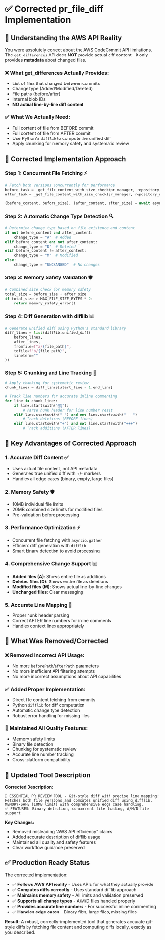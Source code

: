# ✅ Corrected pr_file_diff Implementation

## 🎯 **Understanding the AWS API Reality**

You were absolutely correct about the AWS CodeCommit API limitations. The `get_differences` API does **NOT** provide actual diff content - it only provides **metadata** about changed files.

### ❌ **What get_differences Actually Provides:**
- List of files that changed between commits
- Change type (Added/Modified/Deleted) 
- File paths (before/after)
- Internal blob IDs
- **NO actual line-by-line diff content**

### ✅ **What We Actually Need:**
- Full content of file from BEFORE commit
- Full content of file from AFTER commit  
- Use Python's `difflib` to compute the unified diff
- Apply chunking for memory safety and systematic review

## 🔧 **Corrected Implementation Approach**

### **Step 1: Concurrent File Fetching** ⚡
```python
# Fetch both versions concurrently for performance
before_task = _get_file_content_with_size_check(pr_manager, repository_name, before_commit_id, file_path, MAX_FILE_SIZE_BYTES)
after_task = _get_file_content_with_size_check(pr_manager, repository_name, after_commit_id, file_path, MAX_FILE_SIZE_BYTES)

(before_content, before_size), (after_content, after_size) = await asyncio.gather(before_task, after_task)
```

### **Step 2: Automatic Change Type Detection** 🔍
```python
# Determine change type based on file existence and content
if not before_content and after_content:
    change_type = "A"  # Added
elif before_content and not after_content:
    change_type = "D"  # Deleted  
elif before_content != after_content:
    change_type = "M"  # Modified
else:
    change_type = "UNCHANGED"  # No changes
```

### **Step 3: Memory Safety Validation** 🛡️
```python
# Combined size check for memory safety
total_size = before_size + after_size
if total_size > MAX_FILE_SIZE_BYTES * 2:
    return memory_safety_error()
```

### **Step 4: Diff Generation with difflib** 📊
```python
# Generate unified diff using Python's standard library
diff_lines = list(difflib.unified_diff(
    before_lines,
    after_lines,
    fromfile=f"a/{file_path}",
    tofile=f"b/{file_path}",
    lineterm=""
))
```

### **Step 5: Chunking and Line Tracking** 🎯
```python
# Apply chunking for systematic review
chunk_lines = diff_lines[start_line - 1:end_line]

# Track line numbers for accurate inline commenting
for line in chunk_lines:
    if line.startswith("@@"):
        # Parse hunk header for line number reset
    elif line.startswith("-") and not line.startswith("---"):
        # Track deletions (BEFORE lines)
    elif line.startswith("+") and not line.startswith("+++"):
        # Track additions (AFTER lines)
```

## 🚀 **Key Advantages of Corrected Approach**

### 1. **Accurate Diff Content** ✅
- Uses actual file content, not API metadata
- Generates true unified diff with +/- markers
- Handles all edge cases (binary, empty, large files)

### 2. **Memory Safety** 🛡️
- 10MB individual file limits
- 20MB combined size limits for modified files
- Pre-validation before processing

### 3. **Performance Optimization** ⚡
- Concurrent file fetching with `asyncio.gather`
- Efficient diff generation with `difflib`
- Smart binary detection to avoid processing

### 4. **Comprehensive Change Support** 📊
- **Added files (A)**: Shows entire file as additions
- **Deleted files (D)**: Shows entire file as deletions  
- **Modified files (M)**: Shows actual line-by-line changes
- **Unchanged files**: Clear messaging

### 5. **Accurate Line Mapping** 🎯
- Proper hunk header parsing
- Correct AFTER line numbers for inline comments
- Handles context lines appropriately

## 🔄 **What Was Removed/Corrected**

### ❌ **Removed Incorrect API Usage:**
- No more `beforePath`/`afterPath` parameters
- No more inefficient API filtering attempts
- No more incorrect assumptions about API capabilities

### ✅ **Added Proper Implementation:**
- Direct file content fetching from commits
- Python `difflib` for diff computation
- Automatic change type detection
- Robust error handling for missing files

### 🎯 **Maintained All Quality Features:**
- Memory safety limits
- Binary file detection
- Chunking for systematic review
- Accurate line number tracking
- Cross-platform compatibility

## 📝 **Updated Tool Description**

**Corrected Description:**
```
🎯 ESSENTIAL PR REVIEW TOOL - Git-style diff with precise line mapping!
Fetches both file versions and computes unified diff using difflib.
MEMORY-SAFE (10MB limit) with comprehensive edge case handling.
✅ FEATURES: Binary detection, concurrent file loading, A/M/D file support
```

**Key Changes:**
- Removed misleading "AWS API efficiency" claims
- Added accurate description of difflib usage
- Maintained all quality and safety features
- Clear workflow guidance preserved

## ✅ **Production Ready Status**

The corrected implementation:
- ✅ **Follows AWS API reality** - Uses APIs for what they actually provide
- ✅ **Computes diffs correctly** - Uses standard difflib approach
- ✅ **Maintains memory safety** - All limits and validation preserved
- ✅ **Supports all change types** - A/M/D files handled properly
- ✅ **Provides accurate line numbers** - For successful inline commenting
- ✅ **Handles edge cases** - Binary files, large files, missing files

**Result**: A robust, correctly-implemented tool that generates accurate git-style diffs by fetching file content and computing diffs locally, exactly as you described.